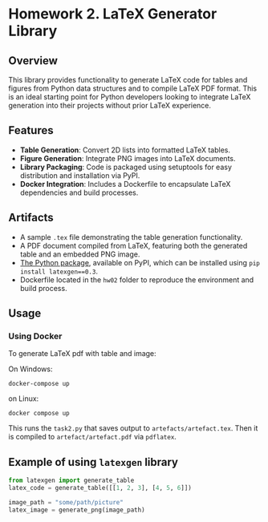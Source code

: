 # Homework 2. LaTeX Generator Library

## Overview

This library provides functionality to generate LaTeX code for tables
and figures from Python data structures and to compile
LaTeX PDF format. This is an ideal starting point for Python
developers looking to integrate LaTeX generation into their
projects without prior LaTeX experience.

## Features

- **Table Generation**: Convert 2D lists into formatted LaTeX tables.
- **Figure Generation**: Integrate PNG images into LaTeX documents.
- **Library Packaging**: Code is packaged using setuptools for easy distribution and installation via PyPI.
- **Docker Integration**: Includes a Dockerfile to encapsulate LaTeX dependencies and build processes.

## Artifacts

- A sample `.tex` file demonstrating the table generation functionality.
- A PDF document compiled from LaTeX, featuring both the generated table and an embedded PNG image.
- [The Python package](https://pypi.org/project/latexgen/), available on PyPI, which can be installed using `pip install latexgen==0.3`.
- Dockerfile located in the `hw02` folder to reproduce the environment and build process.

## Usage
### Using Docker

To generate LaTeX pdf with table and image:

On Windows:
```
docker-compose up
```

on Linux:
```
docker compose up
```
This runs the `task2.py` that saves output to `artefacts/artefact.tex`.
Then it is compiled to `artefact/artefact.pdf` via `pdflatex`.

## Example of using `latexgen` library

```python
from latexgen import generate_table
latex_code = generate_table([[1, 2, 3], [4, 5, 6]])

image_path = "some/path/picture"
latex_image = generate_png(image_path)

